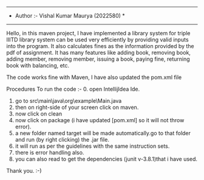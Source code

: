  *******************************************
 * Author :- Vishal Kumar Maurya (2022580) *
 *******************************************

Hello, in this maven project, I have implemented a library system for triple IIITD library system can be used very efficiently by providing valid inputs into the program.
It also calculates fines as the information provided by the pdf of assignment. It has many features like adding book, removing book, adding member, removing member, issuing a book, paying fine, returning book with balancing, etc.

The code works fine with Maven, I have also updated the pom.xml file

Procedures To run the code :-
0. open IntellijIdea Ide.
1. go to src\main\java\org\example\Main.java
2. then on right-side of your screen click on maven.
3. now click on clean
4. now click on package (i have updated [pom.xml] so it will not throw error).
5. a new folder named target will be made automatically.go to that folder and run (by right clicking) the .jar file.
6. it will run as per the guidelines with the same instruction sets.
7. there is error handling also.
8. you can also read to get the dependencies (junit v-3.8.1)that i have used.

Thank you. :-)